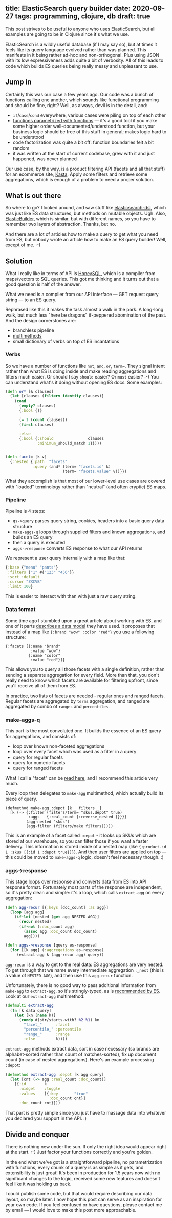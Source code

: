 title:  ElasticSearch query builder
date: 2020-09-27
tags: programming, clojure, db
draft: true
----

This post strives to be useful to anyone who uses ElasticSearch, but all examples are going to be in Clojure since it's what we use. 

ElasticSearch is a wildly useful database (if I may say so), but at times it feels like its query language evolved rather than was planned. This manifests in it being rather ad-hoc and non-orthogonal. Plus using JSON with its low expressiveness adds quite a bit of verbosity. All of this leads to code which builds ES queries being really messy and unpleasant to use. 

## Jump in

Certainly this was our case a few years ago. Our code was a bunch of functions calling one another, which sounds like functional programming and should be fine, right? Well, as always, devil is in the detail, and: 

- `if`/`case`/`cond` everywhere, various cases were piling on top of each other
- [functions parametrized with functions](https://solovyov.net/blog/2020/higher-order-functions/) — it's a good tool if you make some higher order well-documented/understood function, but your business logic should be free of this stuff in general; makes logic hard to be understood
- code factorization was quite a bit off: function boundaries felt a bit random
- it was written at the start of current codebase, grew with it and just happened, was never planned

Our use case, by the way, is a product filtering API (facets and all that stuff) for an ecommerce site, [Kasta](https://kasta.ua/). Apply some filters and retrieve some aggregations, which is enough of a problem to need a proper solution. 

## What is out there

So where to go? I looked around, and saw stuff like [elasticsearch-dsl](https://elasticsearch-dsl.readthedocs.io/en/latest/), which was just like ES data structures, but methods on mutable objects. Ugh. Also, [ElasticBuilder](https://elastic-builder.js.org/docs/), which is similar, but with different names, so you have to remember two layers of abstraction. Thanks, but no. 

And there are a lot of articles how to make a query to get what you need from ES, but nobody wrote an article how to make an ES query builder! Well, except of me. :-)

## Solution

What I really like in terms of API is [HoneySQL](https://github.com/seancorfield/honeysql), which is a compiler from maps/vectors to SQL queries. This got me thinking and it turns out that a good question is half of the answer. 

What we need is a compiler from our API interface — GET request query string — to an ES query.

Rephrased like this it makes the task almost a walk in the park. A long-long walk, but much less "here be dragons" if-peppered abomination of the past. And the design cornerstones are:

- branchless pipeline
- [multimethods](https://clojuredocs.org/clojure.core/defmulti)
- small dictionary of verbs on top of ES incantations

### Verbs

So we have a number of functions like `not`, `and`, `or`, `term=`. They signal intent rather than what ES is doing inside and make reading aggregations and filters much easier. Or should I say `should` easier? Or `must` easier? :-) You can understand what's it doing without opening ES docs. Some examples:

```clojure
(defn or* [& clauses]
  (let [clauses (filterv identity clauses)]
    (cond
      (empty? clauses)
      {:bool {}}

      (= 1 (count clauses))
      (first clauses)

      :else
      {:bool {:should               clauses
              :minimum_should_match 1}})))


(defn facet= [k v]
  {:nested {:path  "facets"
            :query (and* (term= "facets.id" k)
                         (term= "facets.value" v))}})
```

What they accomplish is that most of our lower-level use cases are covered with "loaded" terminology rather than "neutral" (and often cryptic) ES maps.

### Pipeline

Pipeline is 4 steps:

- `qs->query` parses query string, cookies, headers into a basic query data structure
- `make-aggs-q` loops through supplied filters and known aggregations, and builds an ES query
- then a query is executed
- `aggs->response` converts ES response to what our API returns

We represent a user query internally with a map like that:

```clojure
{:base {"menu" "pants"}
 :filters {"1" #{"123" "456"}}
 :sort :default
 :cursor "ZXCVB"
 :limit 100}
```

This is easier to interact with than with just a raw query string.

### Data format

Some time ago I stumbled upon a great article about working with ES, and one of it parts [describes a data model](https://project-a.github.io/on-site-search-design-patterns-for-e-commerce/#generic-faceted-search) they have used. It proposes that instead of a map like `{:brand "wow" :color "red"}` you use a following structure:

```
{:facets [{:name "brand"
           :value "wow"}
          {:name "color"
           :value "red"}]}
```

This allows you to query all those facets with a single definition, rather than sending a separate aggregation for every field. More than that, you don't really need to know which facets are available for filtering upfront, since you'll receive all of them from ES.

In practice, two lists of facets are needed - regular ones and ranged facets. Regular facets are aggregated by `terms` aggregation, and ranged are aggregated by combo of `ranges` and `percentiles`.

### make-aggs-q

This part is the most convoluted one. It builds the essence of an ES query for aggregations, and consists of:

 - loop over known non-faceted aggregations
 - loop over every facet which was used as a filter in a query
 - query for regular facets
 - query for numeric facets
 - query for ranged facets

What I call a "facet" can be [read here](https://project-a.github.io/on-site-search-design-patterns-for-e-commerce/#indexing-facet-values), and I recommend this article very much.

Every loop then delegates to `make-agg` multimethod, which actually build its piece of query. 

```
(defmethod make-agg :depot [k _ filters _]
  [k (-> {:filter (filters/term= "skus.depot" true)
          :aggs   {:real_count {:reverse_nested {}}}}
         (agg-nested "skus")
         (agg-filter (filters/make filters)))])
```

This is an example of a facet called `:depot` - it looks up SKUs which are stored at our warehouse, so you can filter those if you want a faster delivery. This information is stored inside of a nested map (like `{:product-id 1 :skus [{:id 1 :depot true}]}`). And then user filters are applied on top — this could be moved to `make-aggs-q` logic, doesn't feel necessary though. :)

### aggs->response

This stage loops over response and converts data from ES into API response format. Fortunately most parts of the response are independent, so it's pretty clean and simple: it's a loop, which calls `extract-agg` on every aggregation:

```clojure
(defn agg-recur [{:keys [doc_count] :as agg}]
  (loop [agg agg]
    (if-let [nested (get agg NESTED-AGG)]
      (recur nested)
      (if-not (:doc_count agg)
        (assoc agg :doc_count doc_count)
        agg))))

(defn aggs->response [query es-response]
  (for [[k agg] (:aggregations es-response)
     (extract-agg k (agg-recur agg) query))
```

`agg-recur` is a way to get to the real data: ES aggregations are very nested. To get through that we name every intermediate aggregation `:_nest` (this is a value of `NESTED-AGG`), and then use this `agg-recur` function.

Unfortunately, there is no good way to pass additional information from `make-agg` to `extract-agg`, so it's stringly-typed, as is [recommended by ES](https://www.elastic.co/guide/en/elasticsearch/reference/7.x/returning-aggregation-type.html). Look at our `extract-agg` multimethod:

```clojure
(defmulti extract-agg
  (fn [k data query]
    (let [kn (name k)]
      (condp #(str/starts-with? %2 %1) kn
        "facet_"      :facet
        "percentile_" :percentile
        "range_"      :range
        :else         k))))
```

`extract-agg` methods extract data, sort in case necessary (so brands are alphabet-sorted rather than count of matches-sorted), fix up document count (in case of nested aggregations). Here's an example processing `:depot`:

```clojure
(defmethod extract-agg :depot [k agg query]
  (let [cnt (-> agg :real_count :doc_count)]
    [{:id        k
      :widget    :toggle
      :values    [{:key       "true"
                   :doc_count cnt}]
      :doc_count cnt}]))
```

That part is pretty simple since you just have to massage data into whatever you declared you support in the API. :)

## Divide and conquer

There is nothing new under the sun. If only the right idea would appear right at the start. :-) Just factor your functions correctly and you're golden.

In the end what we've got is a straightforward pipeline, no parametrization with functions, every chunk of a query is as simple as it gets, and extensibility is just great! It's been in production for 1.5 years now with no significant changes to the logic, received some new features and doesn't feel like it was holding us back.

I could publish some code, but that would require describing our data layout, so maybe later. I now hope this post can serve as an inspiration for your own code. If you feel confused or have questions, please contact me by email — I would love to make this post more approachable.